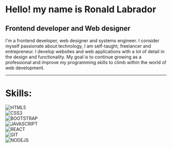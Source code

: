 # **Hello! my name is Ronald Labrador**
## Frontend developer and Web designer

I'm a frontend developer, web designer and systems engineer. I consider myself passionate about technology, I am self-taught, freelancer and entrepreneur.
I develop websites and web applications with a lot of detail in the design and functionality.
My goal is to continue growing as a professional and improve my programming skills to climb within the world of web development.

***

# Skills:

![HTML5](https://img.shields.io/badge/HTML5-e2725b?style=for-the-badge&logo=html5&logoColor=white&labelColor=00184b)</br>
![CSS3](https://img.shields.io/badge/CSS3-e2725b?style=for-the-badge&logo=css3&logoColor=white&labelColor=00184b)</br>
![BOOTSTRAP](https://img.shields.io/badge/BOOTSTRAP-e2725b?style=for-the-badge&logo=bootstrap&logoColor=white&labelColor=00184b)</br>
![JAVASCRIPT](https://img.shields.io/badge/JAVASCRIPT-e2725b?style=for-the-badge&logo=javascript&logoColor=white&labelColor=00184b)</br>
![REACT](https://img.shields.io/badge/REACT-e2725b?style=for-the-badge&logo=react&logoColor=white&labelColor=00184b)</br>
![GIT](https://img.shields.io/badge/GIT_GITHUB-e2725b?style=for-the-badge&logo=git&logoColor=white&labelColor=00184b)</br>
![NODEJS](https://img.shields.io/badge/NODE.JS-e2725b?style=for-the-badge&logo=node.js&logoColor=white&labelColor=00184b)</br>
